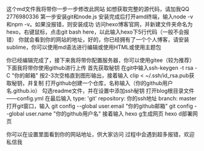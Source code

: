 这个md文件我将带你一步一步修改此网站
如想获取完整的源代码，请加我QQ 2776980336
第一步安装git和node.js
安装完成后打开amd终端，输入node -v和npm -v。如果没报错，则安装成功
访问hexo博客官网，并新建文件夹命名为hexo，右键鼠标，点击git bash here，以此输入hexo下5行代码（一般不会报错）
你就会看到你的网站的地址，好的，你已经拥有了一个个人博客，请安装sublime，你可以使用md语法进行编辑或使用HTML或使用主题包


你已经编辑完成了，接下来我将带你配置服务器，你可以使用gitee（较为推荐）
下面我将带你使用github进行上传
首先获取秘钥
在git中输入ssh-keygen -t rsa -C "你的邮箱"
按2-3次空格直到图形输出，接着输入 clip < ~/.ssh/id_rsa.pub获取秘钥，并复制
打开github创建一个仓库，名称输入（你的github用户名.github.io）
勾选readme文件，并在设置中添加ssh秘钥
打开blog根目录文件——config.yml
在最后输入
  type: 'git'
  repository: 你的ssh地址
  branch: master
  打开git窗口，输入
  git config --global user.email "你的github邮箱"
  git config --global user.name "你的github用户名"
接着输入
hexo g生成网页
hexo d部署网页

你可以在设置里面看到你的网站地址，供大家访问
过程中会遇到超多报错，欢迎私信我
